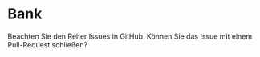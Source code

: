 # Bank
Beachten Sie den Reiter Issues in GitHub. Können Sie das Issue mit einem Pull-Request schließen?